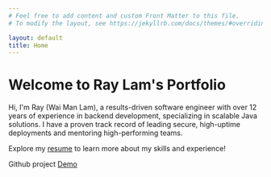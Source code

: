```yaml
---
# Feel free to add content and custom Front Matter to this file.
# To modify the layout, see https://jekyllrb.com/docs/themes/#overriding-theme-defaults

layout: default
title: Home
---
```

# Welcome to Ray Lam's Portfolio

Hi, I'm Ray (Wai Man Lam), a results-driven software engineer with over 12 years of experience in backend development, specializing in scalable Java solutions. I have a proven track record of leading secure, high-uptime deployments and mentoring high-performing teams.

Explore my [resume](/about) to learn more about my skills and experience!

Github project [Demo](/demo)
